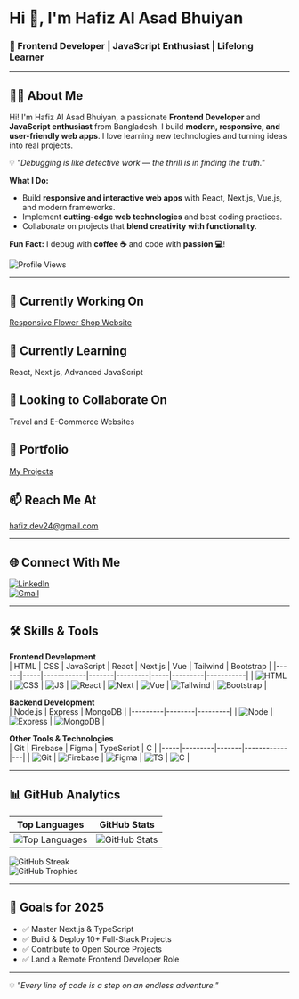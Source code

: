 # Hi 👋, I'm Hafiz Al Asad Bhuiyan
### 🚀 Frontend Developer | JavaScript Enthusiast | Lifelong Learner

---

## 👨‍💻 About Me
Hi! I'm Hafiz Al Asad Bhuiyan, a passionate **Frontend Developer** and **JavaScript enthusiast** from Bangladesh. I build **modern, responsive, and user-friendly web apps**. I love learning new technologies and turning ideas into real projects.

💡 *"Debugging is like detective work — the thrill is in finding the truth."*

**What I Do:**  
- Build **responsive and interactive web apps** with React, Next.js, Vue.js, and modern frameworks.  
- Implement **cutting-edge web technologies** and best coding practices.  
- Collaborate on projects that **blend creativity with functionality**.  

**Fun Fact:** I debug with **coffee ☕** and code with **passion 💻**!  

![Profile Views](https://komarev.com/ghpvc/?username=hafiz-al-asad-code&label=Profile%20views&color=0e75b6&style=flat)

---

## 🔭 Currently Working On
[Responsive Flower Shop Website](https://hafiz-al-asad-code.github.io/responsive-flower-shop-website/)

## 🌱 Currently Learning
React, Next.js, Advanced JavaScript

## 🤝 Looking to Collaborate On
Travel and E-Commerce Websites

## 💼 Portfolio
[My Projects](https://hafiz-al-asad-code.github.io/responsive-flower-shop-website/)

## 📫 Reach Me At
hafiz.dev24@gmail.com  

---

## 🌐 Connect With Me
[![LinkedIn](https://img.shields.io/badge/LinkedIn-%230077B5?style=flat&logo=linkedin&logoColor=white)](https://linkedin.com/in/hafiz-al-asad-bhuiyan)  
[![Gmail](https://img.shields.io/badge/Gmail-D14836?style=flat&logo=gmail&logoColor=white)](mailto:hafiz.dev24@gmail.com)

---

## 🛠 Skills & Tools

**Frontend Development**  
| HTML | CSS | JavaScript | React | Next.js | Vue | Tailwind | Bootstrap |
|------|-----|------------|-------|---------|-----|---------|-----------|
| ![HTML](https://raw.githubusercontent.com/devicons/devicon/master/icons/html5/html5-original-wordmark.svg?size=20) | ![CSS](https://raw.githubusercontent.com/devicons/devicon/master/icons/css3/css3-original-wordmark.svg?size=20) | ![JS](https://raw.githubusercontent.com/devicons/devicon/master/icons/javascript/javascript-original.svg?size=20) | ![React](https://raw.githubusercontent.com/devicons/devicon/master/icons/react/react-original-wordmark.svg?size=20) | ![Next](https://cdn.worldvectorlogo.com/logos/nextjs-2.svg) | ![Vue](https://raw.githubusercontent.com/devicons/devicon/master/icons/vuejs/vuejs-original-wordmark.svg?size=20) | ![Tailwind](https://www.vectorlogo.zone/logos/tailwindcss/tailwindcss-icon.svg?size=20) | ![Bootstrap](https://raw.githubusercontent.com/devicons/devicon/master/icons/bootstrap/bootstrap-plain-wordmark.svg?size=20) |

**Backend Development**  
| Node.js | Express | MongoDB |
|---------|--------|---------|
| ![Node](https://raw.githubusercontent.com/devicons/devicon/master/icons/nodejs/nodejs-original-wordmark.svg?size=20) | ![Express](https://raw.githubusercontent.com/devicons/devicon/master/icons/express/express-original-wordmark.svg?size=20) | ![MongoDB](https://raw.githubusercontent.com/devicons/devicon/master/icons/mongodb/mongodb-original-wordmark.svg?size=20) |

**Other Tools & Technologies**  
| Git | Firebase | Figma | TypeScript | C |
|-----|---------|-------|------------|---|
| ![Git](https://raw.githubusercontent.com/devicons/devicon/master/icons/git/git-original-wordmark.svg?size=20) | ![Firebase](https://www.vectorlogo.zone/logos/firebase/firebase-icon.svg?size=20) | ![Figma](https://www.vectorlogo.zone/logos/figma/figma-icon.svg?size=20) | ![TS](https://raw.githubusercontent.com/devicons/devicon/master/icons/typescript/typescript-original.svg?size=20) | ![C](https://raw.githubusercontent.com/devicons/devicon/master/icons/c/c-original.svg?size=20) |

---

## 📊 GitHub Analytics
| Top Languages | GitHub Stats |
|---------------|-------------|
| ![Top Languages](https://github-readme-stats.vercel.app/api/top-langs?username=hafiz-al-asad-code&show_icons=true&locale=en&layout=compact&theme=tokyonight) | ![GitHub Stats](https://github-readme-stats.vercel.app/api?username=hafiz-al-asad-code&show_icons=true&locale=en&theme=tokyonight) |

![GitHub Streak](https://github-readme-streak-stats.herokuapp.com/?user=hafiz-al-asad-code&theme=tokyonight)  
![GitHub Trophies](https://github-profile-trophy.vercel.app/?username=hafiz-al-asad-code&theme=gruvbox&no-frame=true&margin-w=15)

---

## 🎯 Goals for 2025
- ✅ Master Next.js & TypeScript  
- ✅ Build & Deploy 10+ Full-Stack Projects  
- ✅ Contribute to Open Source Projects  
- ✅ Land a Remote Frontend Developer Role  

---

💡 *"Every line of code is a step on an endless adventure."*

